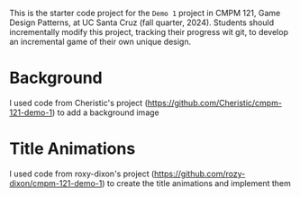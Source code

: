 This is the starter code project for the `Demo 1` project in CMPM 121, Game Design Patterns, at UC Santa Cruz (fall quarter, 2024). Students should incrementally modify this project, tracking their progress wit git, to develop an incremental game of their own unique design.

# Background 
I used code from Cheristic's project (https://github.com/Cheristic/cmpm-121-demo-1) to add a background image

# Title Animations 
I used code from roxy-dixon's project (https://github.com/rozy-dixon/cmpm-121-demo-1) to create the title animations and implement them
